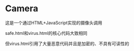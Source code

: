 # Camera
这是一个通过HTML+JavaScript实现的摄像头调用

safe.html和virus.html的核心代码大致相同

但virus.html引用了大量恶意代码并且是加密的、不具有可读性的
